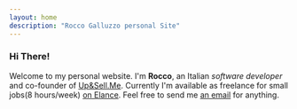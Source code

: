 ```yaml
---
layout: home
description: "Rocco Galluzzo personal Site"
---
```


### Hi There!
Welcome to my personal website. I'm **Rocco**, an Italian *software developer* and co-founder of [Up&Sell.Me](https://upandsell.me).
Currently I'm available as freelance for small jobs(8 hours/week) [on Elance](http://byterussian.elance.com).
Feel free to send me [an email](mailto:rocco@galluzzo.me) for anything.